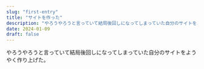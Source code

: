 ```yaml
---
slug: "first-entry"
title: "サイトを作った"
description: "やろうやろうと言っていて結局後回しになってしまっていた自分のサイトをようやく作り上げた。"
date: 2024-01-09
draft: false
---
```


やろうやろうと言っていて結局後回しになってしまっていた自分のサイトをようやく作り上げた。